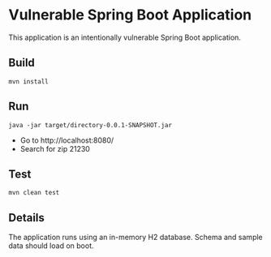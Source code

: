 # Vulnerable Spring Boot Application

This application is an intentionally vulnerable Spring Boot application.
## Build

```
mvn install
```

## Run

```
java -jar target/directory-0.0.1-SNAPSHOT.jar
```

* Go to http://localhost:8080/
* Search for zip 21230

## Test

```
mvn clean test
```

## Details

The application runs using an in-memory H2 database. Schema and sample data should load on boot.

